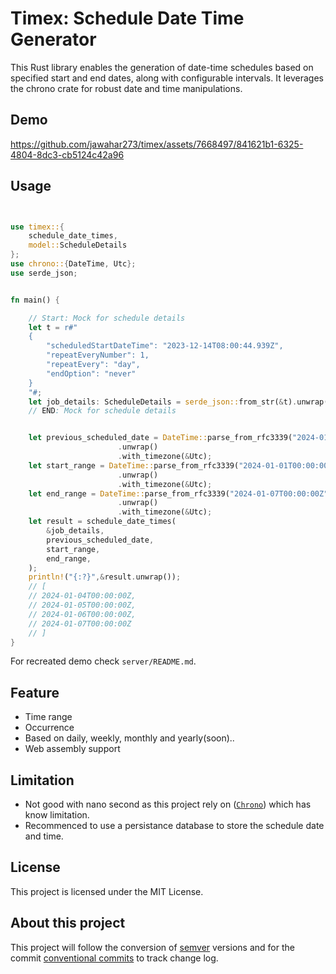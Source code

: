
# Timex: Schedule Date Time Generator

This Rust library enables the generation of date-time schedules based on specified start and end dates, along with configurable intervals. It leverages the chrono crate for robust date and time manipulations.

## Demo

<https://github.com/jawahar273/timex/assets/7668497/841621b1-6325-4804-8dc3-cb5124c42a96>


## Usage

```rust


use timex::{
    schedule_date_times,
    model::ScheduleDetails
};
use chrono::{DateTime, Utc};
use serde_json;


fn main() {

    // Start: Mock for schedule details
    let t = r#"
    {
        "scheduledStartDateTime": "2023-12-14T08:00:44.939Z",
        "repeatEveryNumber": 1,
        "repeatEvery": "day",
        "endOption": "never"
    }
    "#;
    let job_details: ScheduleDetails = serde_json::from_str(&t).unwrap();
    // END: Mock for schedule details


    let previous_scheduled_date = DateTime::parse_from_rfc3339("2024-01-03T00:00:00Z")
                        .unwrap()
                        .with_timezone(&Utc);
    let start_range = DateTime::parse_from_rfc3339("2024-01-01T00:00:00Z")
                        .unwrap()
                        .with_timezone(&Utc);
    let end_range = DateTime::parse_from_rfc3339("2024-01-07T00:00:00Z")
                        .unwrap()
                        .with_timezone(&Utc);
    let result = schedule_date_times(
        &job_details,
        previous_scheduled_date,
        start_range,
        end_range,
    );
    println!("{:?}",&result.unwrap());
    // [
    // 2024-01-04T00:00:00Z,
    // 2024-01-05T00:00:00Z,
    // 2024-01-06T00:00:00Z,
    // 2024-01-07T00:00:00Z
    // ]
}
```

For recreated demo check `server/README.md`.

<!--
## Installation

To install this library, add the following line to your Cargo.toml file under [dependencies] section:
```rust
[dependencies]
timex = "0.0.1"

```
-->

## Feature

- Time range
- Occurrence
- Based on daily, weekly, monthly and yearly(soon)..
- Web assembly support

## Limitation

- Not good with nano second as this project rely on ([`Chrono`](https://docs.rs/chrono/latest/chrono/index.html#limitations)) which has know limitation.
- Recommenced to use a persistance database to store the schedule date and time.


## License

This project is licensed under the MIT License.

## About this project

This project will follow the conversion of [semver](https://semver.org) versions and for the commit [conventional commits](https://www.conventionalcommits.org/en/v1.0.0/#summary) to track change log.
